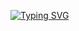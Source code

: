 <a href="https://git.io/typing-svg"><img src="https://readme-typing-svg.demolab.com?font=PT+Mono&duration=4000&pause=500&color=12D250&background=000000&center=true&vCenter=true&width=550&height=100&lines=Hi+There!%F0%9F%91%8B+I'm+Nazile+%3A);I'm+a+Frontend+Developer..." alt="Typing SVG" /></a>

<!--
**Nazile-Tag/Nazile-Tag** is a ✨ _special_ ✨ repository because its `README.md` (this file) appears on your GitHub profile.

Here are some ideas to get you started:

- 🔭 I’m currently working on ...
- 🌱 I’m currently learning ...
- 👯 I’m looking to collaborate on ...
- 🤔 I’m looking for help with ...
- 💬 Ask me about ...
- 📫 How to reach me: ...
- 😄 Pronouns: ...
- ⚡ Fun fact: ...
-->
